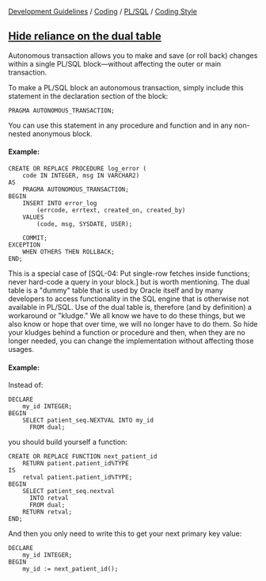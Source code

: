 [Development Guidelines](../../../../README.md) / [Coding](../../../../README.md#coding) / [PL/SQL](../../../../README.md#coding_pl_sql) / [Coding Style](../../../../doc/coding/pl_sql/coding_style.md)

## [Hide reliance on the dual table](../../../../doc/coding/pl_sql/coding_style.md#HideDual)

Autonomous transaction allows you to make and save (or roll back) changes within a single PL/SQL block—without affecting the outer
or main transaction.

To make a PL/SQL block an autonomous transaction, simply include this statement in the declaration section of the block:

```PLSQL
PRAGMA AUTONOMOUS_TRANSACTION;
```

You can use this statement in any procedure and function and in any non-nested anonymous block.

#### Example:

```PLSQL
CREATE OR REPLACE PROCEDURE log_error (
    code IN INTEGER, msg IN VARCHAR2)
AS
    PRAGMA AUTONOMOUS_TRANSACTION;
BEGIN
    INSERT INTO error_log
        (errcode, errtext, created_on, created_by)
    VALUES
        (code, msg, SYSDATE, USER);
    
    COMMIT;
EXCEPTION
    WHEN OTHERS THEN ROLLBACK;
END;
```

This is a special case of [SQL-04: Put single-row fetches inside functions; never
hard-code a query in your block.] but is worth mentioning. The dual table is a
"dummy" table that is used by Oracle itself and by many developers to access
functionality in the SQL engine that is otherwise not available in PL/SQL.
Use of the dual table is, therefore (and by definition) a workaround or "kludge." We
all know we have to do these things, but we also know or hope that over time, we
will no longer have to do them. So hide your kludges behind a function or procedure
and then, when they are no longer needed, you can change the implementation
without affecting those usages.

#### Example:

Instead of:

```PLSQL
DECLARE
    my_id INTEGER;
BEGIN
    SELECT patient_seq.NEXTVAL INTO my_id
      FROM dual;
```

you should build yourself a function:

```PLSQL
CREATE OR REPLACE FUNCTION next_patient_id
    RETURN patient.patient_id%TYPE
IS
    retval patient.patient_id%TYPE;
BEGIN
    SELECT patient_seq.nextval
      INTO retval
      FROM dual;
    RETURN retval;
END;
```

And then you only need to write this to get your next primary key value:

```PLSQL
DECLARE
    my_id INTEGER;
BEGIN
    my_id := next_patient_id();
